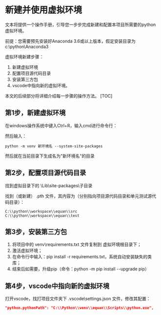 # 新建并使用虚拟环境

文本将提供一个操作手册，引导您一步步完成新建和配置本项目所需要的python虚拟环境。

前提：您需要预先安装好Anaconda 3.6或以上版本，假定安装目录为 c:\python\Anaconda3

虚拟环境新建步骤：

1. 新建虚拟环境
2. 配置项目源代码目录
3. 安装第三方包
4. vscode中指向新的虚拟环境。

本文的后续部分将详细介绍每一步骤的操作方法。
[TOC]

## 第1步，新建虚拟环境

在windows操作系统中键入Ctrl+R，输入cmd进行命令行：

然后输入：

```command
python -m venv 新环境名 --system-site-packages
```

然后就在当前目录下生成名为"新环境名"的目录

## 第2步，配置项目源代码目录

找到虚拟目录下的 \Lib\site-packages\子目录

找到（或新建） .pth 文件，其内容为（分别指向项目源代码目录和单元测试源代码目录）：

```text
C:\\python\\workspace\\equan\\src
C:\\python\\workspace\\equan\\test
```

## 第3步，安装第三方包

1. 将项目中的 venv\requirements.txt 文件复制到 虚拟环境根目录下；
2. 激活虚拟环境；
3. 在命令行中输入：pip install -r requirements.txt，系统自动安装缺失的类库；
4. 结束后如需要，升级pip（命令：python -m pip install --upgrade pip）

## 第4步，vscode中指向新的虚拟环境

打开vscode，找打项目文件夹下 .vscode\settings.json 文件，修改其配置：

```json
"python.pythonPath": "C:\\Python\\venv\\equan\\Scripts\\python.exe",
```
